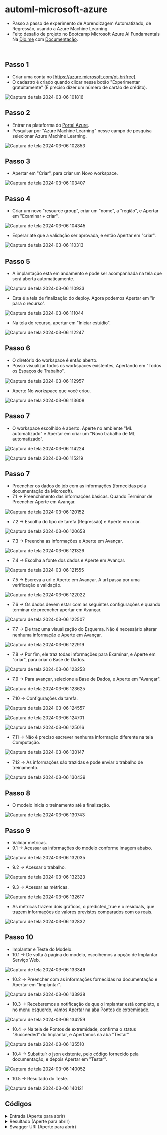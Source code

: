 # automl-microsoft-azure
- Passo a passo de experimento de Aprendizagem Automatizado, de Regressão, usando a Azure Machine Learning.
- Feito desafio de projeto no Bootcamp Microsoft Azure AI Fundamentals Na [Dio.me](https://www.dio.me/) com [Documentação](https://aka.ms/ai900-auto-ml).
<br>

## Passo 1
- Criar uma conta no [https://azure.microsoft.com/pt-br/free].
- O cadastro é criado quando clicar nesse botão "Experimentar gratuitamente" (É preciso dizer um número de cartão de crédito).

![Captura de tela 2024-03-06 101816](https://github.com/DalilaDeveloperMobile/dio-practice-microsoft-azure-ai-fundamentals/assets/29806802/008f138d-ab03-4c24-8b27-9fe9c5b3753e)
<br>

## Passo 2
- Entrar na plataforma do [Portal Azure](https://portal.azure.com).
- Pesquisar por "Azure Machine Learning" nesse campo de pesquisa selecionar Azure Machine Learning.

![Captura de tela 2024-03-06 102853](https://github.com/DalilaDeveloperMobile/dio-practice-microsoft-azure-ai-fundamentals/assets/29806802/cc101740-9e2a-4d73-b063-6c5006025869)
<br>

## Passo 3
- Apertar em "Criar", para criar um Novo workspace.

![Captura de tela 2024-03-06 103407](https://github.com/DalilaDeveloperMobile/dio-practice-microsoft-azure-ai-fundamentals/assets/29806802/97061017-ee2b-441c-90cd-9e9b8480184e)
<br>

## Passo 4
- Criar um novo "resource group", criar um "nome", a "região", e Apertar em "Examinar + criar".

![Captura de tela 2024-03-06 104345](https://github.com/DalilaDeveloperMobile/dio-practice-microsoft-azure-ai-fundamentals/assets/29806802/81074373-4037-4f09-bf99-556818533ccc)

- Esperar até que a validação ser aprovada, e então Apertar em "criar".

![Captura de tela 2024-03-06 110313](https://github.com/DalilaDeveloperMobile/dio-practice-microsoft-azure-ai-fundamentals/assets/29806802/a2e8c625-5c01-42c9-bd3e-d654f906d26c)
<br>

## Passo 5
- A implantação está em andamento e pode ser acompanhada na tela que será aberta automaticamente.

![Captura de tela 2024-03-06 110933](https://github.com/DalilaDeveloperMobile/dio-practice-microsoft-azure-ai-fundamentals/assets/29806802/95803d17-99ba-4660-ba1a-cb25d951f842)
- Esta é a tela de finalização do deploy. Agora podemos Apertar em "ir para o recurso".

![Captura de tela 2024-03-06 111044](https://github.com/DalilaDeveloperMobile/dio-practice-microsoft-azure-ai-fundamentals/assets/29806802/fe77635a-7c58-4092-a051-b33ac774deec)

- Na tela do recurso, apertar em "Iniciar estúdio".

![Captura de tela 2024-03-06 112247](https://github.com/DalilaDeveloperMobile/dio-practice-microsoft-azure-ai-fundamentals/assets/29806802/82e5dfd4-2a8a-478c-a0b5-428455fbb9c1)
<br>

## Passo 6
- O diretório do workspace é então aberto.
- Posso visualizar todos os workspaces existentes, Apertando em "Todos os Espaços de Trabalho".

![Captura de tela 2024-03-06 112957](https://github.com/DalilaDeveloperMobile/dio-practice-microsoft-azure-ai-fundamentals/assets/29806802/f184eba8-a9c7-47b9-8c97-b6f9bee2f7ac)

-  Aperte No workspace que você criou.

![Captura de tela 2024-03-06 113608](https://github.com/DalilaDeveloperMobile/dio-practice-microsoft-azure-ai-fundamentals/assets/29806802/6b772465-e21b-4583-845c-c66161883303)
<br>

## Passo 7
- O workspace escolhido é aberto. Aperte no ambiente "ML automatizado" e Apertar em criar um "Novo trabalho de ML automatizado".

![Captura de tela 2024-03-06 114224](https://github.com/DalilaDeveloperMobile/dio-practice-microsoft-azure-ai-fundamentals/assets/29806802/684366ac-3dcf-493d-a6b0-76f12db620e9)

![Captura de tela 2024-03-06 115219](https://github.com/DalilaDeveloperMobile/dio-practice-microsoft-azure-ai-fundamentals/assets/29806802/07106550-c60c-4c6f-a7be-33d9bb5b0f54)
<br>

## Passo 7
- Preencher os dados do job com as informações (fornecidas pela documentação da Microsoft).
- 7.1 -> Preenchimento das informações básicas. Quando Terminar de Preencher Aperte em Avançar.

![Captura de tela 2024-03-06 120152](https://github.com/DalilaDeveloperMobile/dio-practice-microsoft-azure-ai-fundamentals/assets/29806802/bb05e9ba-9280-4dd0-baa6-d906598a7da1)

- 7.2 -> Escolha do tipo de tarefa (Regressão) e Aperte em criar.

![Captura de tela 2024-03-06 120658](https://github.com/DalilaDeveloperMobile/dio-practice-microsoft-azure-ai-fundamentals/assets/29806802/f961da10-e3f0-4a9d-8a8d-1213f8f9c752)

- 7.3 -> Preencha as informações e Aperte em Avançar.
  
![Captura de tela 2024-03-06 121326](https://github.com/DalilaDeveloperMobile/dio-practice-microsoft-azure-ai-fundamentals/assets/29806802/adbedbc3-943b-47b9-b675-de8e6abbc20b)

- 7.4 -> Escolha a fonte dos dados e Aperte em Avançar.

![Captura de tela 2024-03-06 121555](https://github.com/DalilaDeveloperMobile/dio-practice-microsoft-azure-ai-fundamentals/assets/29806802/680456a5-5bde-4815-a869-29e66977128b)

- 7.5 -> Escreva a url e Aperte em Avançar. A url passa por uma verificação e validação.

![Captura de tela 2024-03-06 122022](https://github.com/DalilaDeveloperMobile/dio-practice-microsoft-azure-ai-fundamentals/assets/29806802/e497da57-8a72-484b-88a1-73b6453ef36a)

- 7.6 -> Os dados devem estar com as seguintes configurações e quando terminar de preencher apertar em Avançar.

![Captura de tela 2024-03-06 122507](https://github.com/DalilaDeveloperMobile/dio-practice-microsoft-azure-ai-fundamentals/assets/29806802/6732f05e-b4fc-45bc-9bb0-4d6d5eb07b24)

- 7.7 -> Ele traz uma visualização do Esquema. Não é necessário alterar nenhuma informação e Aperte em Avançar.

![Captura de tela 2024-03-06 122919](https://github.com/DalilaDeveloperMobile/dio-practice-microsoft-azure-ai-fundamentals/assets/29806802/1ae74e3c-73d0-48a1-9152-68b64b98cf64)

- 7.8 -> Por fim, ele traz todas informações para Examinar, e Aperte em "criar", para criar o Base de Dados.

![Captura de tela 2024-03-06 123253](https://github.com/DalilaDeveloperMobile/dio-practice-microsoft-azure-ai-fundamentals/assets/29806802/e78210c3-852e-4324-96ee-82fb8202c131)

- 7.9 -> Para avançar, selecione a Base de Dados, e Aperte em "Avançar".

![Captura de tela 2024-03-06 123625](https://github.com/DalilaDeveloperMobile/dio-practice-microsoft-azure-ai-fundamentals/assets/29806802/b90b65d0-d981-4cfa-8578-db4d0a445391)

- 7.10 -> Configurações da tarefa.

![Captura de tela 2024-03-06 124557](https://github.com/DalilaDeveloperMobile/dio-practice-microsoft-azure-ai-fundamentals/assets/29806802/8f3ee26a-620e-4477-b022-98b42af08c50)

![Captura de tela 2024-03-06 124701](https://github.com/DalilaDeveloperMobile/dio-practice-microsoft-azure-ai-fundamentals/assets/29806802/aa3ed6e8-331e-4d02-a648-fb676fe08975)

![Captura de tela 2024-03-06 125016](https://github.com/DalilaDeveloperMobile/dio-practice-microsoft-azure-ai-fundamentals/assets/29806802/07f18a6f-ae4b-481f-8239-270977920c2f)

- 7.11 -> Não é preciso escrever nenhuma informação diferente na tela Computação.

![Captura de tela 2024-03-06 130147](https://github.com/DalilaDeveloperMobile/dio-practice-microsoft-azure-ai-fundamentals/assets/29806802/e08117f5-88dd-4eaa-9ddf-1e1117c6dc73)

- 7.12 -> As informações são trazidas e pode enviar o trabalho de treinamento.

![Captura de tela 2024-03-06 130439](https://github.com/DalilaDeveloperMobile/dio-practice-microsoft-azure-ai-fundamentals/assets/29806802/72653e51-f5bc-4636-a8df-ff87732a7680)
<br>

## Passo 8
- O modelo inicia o treinamento até a finalização.

![Captura de tela 2024-03-06 130743](https://github.com/DalilaDeveloperMobile/dio-practice-microsoft-azure-ai-fundamentals/assets/29806802/d9ea47c4-0b7d-4e91-a8d8-bf26f09a2079)
<br>

## Passo 9
- Validar métricas.
- 9.1 -> Acessar as informações do modelo conforme imagem abaixo.

![Captura de tela 2024-03-06 132035](https://github.com/DalilaDeveloperMobile/dio-practice-microsoft-azure-ai-fundamentals/assets/29806802/a60a2cc3-89c1-4929-b597-920b3ac5573b)

- 9.2 -> Acessar o trabalho.

![Captura de tela 2024-03-06 132323](https://github.com/DalilaDeveloperMobile/dio-practice-microsoft-azure-ai-fundamentals/assets/29806802/bcb59750-4037-496b-b3fa-d413cfaf207e)

- 9.3 -> Acessar as métricas.

![Captura de tela 2024-03-06 132617](https://github.com/DalilaDeveloperMobile/dio-practice-microsoft-azure-ai-fundamentals/assets/29806802/c6ed7d82-97d5-47a5-95ed-4407103fe967)

- As métricas trazem dois gráficos, o predicted_true e o residuals, que trazem informações de valores previstos comparados com os reais.

![Captura de tela 2024-03-06 132832](https://github.com/DalilaDeveloperMobile/dio-practice-microsoft-azure-ai-fundamentals/assets/29806802/fc39a053-e71d-4694-8bf5-ec4babac0e98)
<br>

## Passo 10
- Implantar e Teste do Modelo.
- 10.1 -> De volta à página do modelo, escolhemos a opção de Implantar Serviço Web.

![Captura de tela 2024-03-06 133349](https://github.com/DalilaDeveloperMobile/dio-practice-microsoft-azure-ai-fundamentals/assets/29806802/93f21605-136a-4156-9df4-ce32ef043806)

- 10.2 -> Preencher com as informações fornecidas na documentação e Apertar em "Implantar".

![Captura de tela 2024-03-06 133938](https://github.com/DalilaDeveloperMobile/dio-practice-microsoft-azure-ai-fundamentals/assets/29806802/99eab488-2e50-4134-afe6-8baac614c081)

- 10.3 -> Receberemos a notificação de que o Implantar está completo, e no menu esquerdo, vamos Apertar na aba Pontos de extremidade.

![Captura de tela 2024-03-06 134259](https://github.com/DalilaDeveloperMobile/dio-practice-microsoft-azure-ai-fundamentals/assets/29806802/ad54433a-6927-46c6-bc35-45c889c9f98e)

- 10.4 -> Na tela de Pontos de extremidade, confirma o status "Succeeded" do Implantar, e Apertamos na aba "Testar"

![Captura de tela 2024-03-06 135510](https://github.com/DalilaDeveloperMobile/dio-practice-microsoft-azure-ai-fundamentals/assets/29806802/533a3ab1-b9a5-4c71-a298-4b4b9a887590)

- 10.4 -> Substituír o json existente, pelo código fornecido pela documentação, e depois Apertar em "Testar".

![Captura de tela 2024-03-06 140052](https://github.com/DalilaDeveloperMobile/dio-practice-microsoft-azure-ai-fundamentals/assets/29806802/bb757d9b-3c9a-4bc5-8277-6655a9317634)

- 10.5 -> Resultado do Teste.

![Captura de tela 2024-03-06 140121](https://github.com/DalilaDeveloperMobile/dio-practice-microsoft-azure-ai-fundamentals/assets/29806802/9c7d3ea0-5ef8-4373-8987-77731d8ea538)

## Códigos
<details exit>
  <summary> Entrada (Aperte para abrir)</summary>
  
 ```
 {
   "Inputs": { 
     "data": [
       {
         "day": 1,
         "mnth": 1,   
         "year": 2022,
         "season": 2,
         "holiday": 0,
         "weekday": 1,
         "workingday": 1,
         "weathersit": 2, 
         "temp": 0.3, 
         "atemp": 0.3,
         "hum": 0.3,
         "windspeed": 0.3 
       }
     ]    
   },   
   "GlobalParameters": 1.0
 }

```
</details>

<details exit>
  <summary> Resultado (Aperte para abrir)</summary>
  
 ```
{
  "Results": [
    374.226822801915
  ]
}

```
</details>

<details exit>
  <summary> Swagger URI (Aperte para abrir)</summary>
  
 ```
// http://6617fa3e-ad56-42ad-83a6-ff1b7d61a592.eastus.azurecontainer.io/swagger.json

{
  "swagger": "2.0",
  "info": {
    "title": "predict-rentals",
    "description": "API specification for the Azure Machine Learning service predict-rentals",
    "version": "1.0"
  },
  "schemes": [
    "https"
  ],
  "consumes": [
    "application/json"
  ],
  "produces": [
    "application/json"
  ],
  "securityDefinitions": {
    "Bearer": {
      "type": "apiKey",
      "name": "Authorization",
      "in": "header",
      "description": "For example: Bearer abc123"
    }
  },
  "paths": {
    "/": {
      "get": {
        "operationId": "ServiceHealthCheck",
        "description": "Simple health check endpoint to ensure the service is up at any given point.",
        "responses": {
          "200": {
            "description": "If service is up and running, this response will be returned with the content 'Healthy'",
            "schema": {
              "type": "string"
            },
            "examples": {
              "application/json": "Healthy"
            }
          },
          "default": {
            "description": "The service failed to execute due to an error.",
            "schema": {
              "$ref": "#/definitions/ErrorResponse"
            }
          }
        }
      }
    },
    "/score": {
      "post": {
        "operationId": "RunMLService",
        "description": "Run web service's model and get the prediction output",
        "security": [
          {
            "Bearer": []
          }
        ],
        "parameters": [
          {
            "name": "serviceInputPayload",
            "in": "body",
            "description": "The input payload for executing the real-time machine learning service.",
            "schema": {
              "$ref": "#/definitions/ServiceInput"
            }
          }
        ],
        "responses": {
          "200": {
            "description": "The service processed the input correctly and provided a result prediction, if applicable.",
            "schema": {
              "$ref": "#/definitions/ServiceOutput"
            }
          },
          "default": {
            "description": "The service failed to execute due to an error.",
            "schema": {
              "$ref": "#/definitions/ErrorResponse"
            }
          }
        }
      }
    },
    "/swagger.json": {
      "get": {
        "operationId": "GetSwaggerSpec",
        "description": "Get the Swagger specification.",
        "parameters": [
          {
            "name": "version",
            "in": "query",
            "required": false,
            "type": "integer",
            "enum": [
              2,
              3
            ]
          }
        ],
        "responses": {
          "200": {
            "description": "The Swagger specification.",
            "schema": {
              "type": "string"
            }
          },
          "default": {
            "description": "The service failed to execute due to an error.",
            "schema": {
              "$ref": "#/definitions/ErrorResponse"
            }
          }
        }
      }
    }
  },
  "definitions": {
    "ServiceInput": {
      "type": "object",
      "properties": {
        "Inputs": {
          "type": "object",
          "required": [
            "data"
          ],
          "properties": {
            "data": {
              "type": "array",
              "items": {
                "type": "object",
                "required": [
                  "day",
                  "mnth",
                  "year",
                  "season",
                  "holiday",
                  "weekday",
                  "workingday",
                  "weathersit",
                  "temp",
                  "atemp",
                  "hum",
                  "windspeed"
                ],
                "properties": {
                  "day": {
                    "type": "integer",
                    "format": "int64"
                  },
                  "mnth": {
                    "type": "integer",
                    "format": "int64"
                  },
                  "year": {
                    "type": "integer",
                    "format": "int64"
                  },
                  "season": {
                    "type": "integer",
                    "format": "int64"
                  },
                  "holiday": {
                    "type": "integer",
                    "format": "int64"
                  },
                  "weekday": {
                    "type": "integer",
                    "format": "int64"
                  },
                  "workingday": {
                    "type": "integer",
                    "format": "int64"
                  },
                  "weathersit": {
                    "type": "integer",
                    "format": "int64"
                  },
                  "temp": {
                    "type": "number",
                    "format": "double"
                  },
                  "atemp": {
                    "type": "number",
                    "format": "double"
                  },
                  "hum": {
                    "type": "number",
                    "format": "double"
                  },
                  "windspeed": {
                    "type": "number",
                    "format": "double"
                  }
                }
              },
              "format": "pandas.DataFrame:records"
            }
          }
        },
        "GlobalParameters": {
          "type": "number",
          "format": "double"
        }
      },
      "example": {
        "Inputs": {
          "data": [
            {
              "day": 0,
              "mnth": 0,
              "year": 0,
              "season": 0,
              "holiday": 0,
              "weekday": 0,
              "workingday": 0,
              "weathersit": 0,
              "temp": 0,
              "atemp": 0,
              "hum": 0,
              "windspeed": 0
            }
          ]
        },
        "GlobalParameters": 1
      }
    },
    "ServiceOutput": {
      "type": "object",
      "required": [
        "Results"
      ],
      "properties": {
        "Results": {
          "type": "array",
          "items": {
            "type": "integer",
            "format": "int64"
          },
          "format": "numpy.ndarray"
        }
      },
      "example": {
        "Results": [
          0
        ]
      }
    },
    "ErrorResponse": {
      "type": "object",
      "properties": {
        "message": {
          "type": "string"
        }
      }
    }
  }
}

```
</details>





